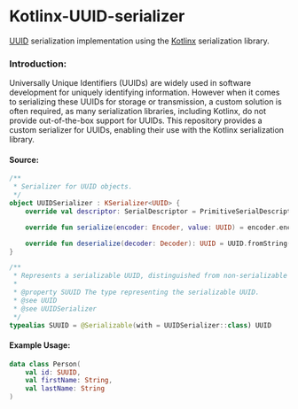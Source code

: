 # Kotlinx-UUID-serializer
[UUID](https://en.wikipedia.org/wiki/Universally_unique_identifier) serialization implementation using the [Kotlinx](https://github.com/Kotlin/kotlinx.serialization) serialization library.

### Introduction:
Universally Unique Identifiers (UUIDs) are widely used in software development for uniquely identifying information. 
However when it comes to serializing these UUIDs for storage or transmission, a custom solution is often required,
as many serialization libraries, including Kotlinx, do not provide
out-of-the-box support for UUIDs.
This repository provides a custom serializer for UUIDs, enabling their use with the Kotlinx serialization library.

#### Source:

```kotlin
/**
 * Serializer for UUID objects.
 */
object UUIDSerializer : KSerializer<UUID> {
    override val descriptor: SerialDescriptor = PrimitiveSerialDescriptor("UUID", PrimitiveKind.STRING)

    override fun serialize(encoder: Encoder, value: UUID) = encoder.encodeString(value.toString())

    override fun deserialize(decoder: Decoder): UUID = UUID.fromString(decoder.decodeString())
}

/**
 * Represents a serializable UUID, distinguished from non-serializable UUIDs.
 *
 * @property SUUID The type representing the serializable UUID.
 * @see UUID
 * @see UUIDSerializer
 */
typealias SUUID = @Serializable(with = UUIDSerializer::class) UUID

```

#### Example Usage:

```kotlin
data class Person(
    val id: SUUID,
    val firstName: String,
    val lastName: String
)
```
